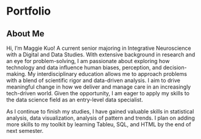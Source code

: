 # Portfolio
## About Me
Hi, I’m Maggie Kuo! A current senior majoring in Integrative Neuroscience with a Digital and Data Studies. With extensive background in research and an eye for problem-solving, I am passionate about exploring how technology and data influence human biases, perception, and decision-making. My interdisciplinary education allows me to approach problems with a blend of scientific rigor and data-driven analysis. I aim to drive meaningful change in how we deliver and manage care in an increasingly tech-driven world. Given the opportunity, I am eager to apply my skills to the data science field as an entry-level data specialist. 

As I continue to finish my studies, I have gained valuable skills in statistical analysis, data visualization, analysis of pattern and trends. I plan on adding more skills to my toolkit by learning Tableu, SQL, and HTML by the end of next semester. 

